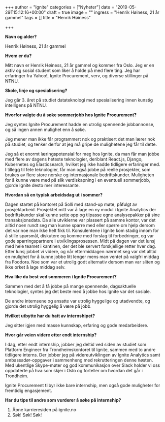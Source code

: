 +++
author = "Ignite"
categories = ["Nyheter"]
date = "2019-05-29T15:12:16+00:00"
draft = true
image = ""
ingress = "Henrik Høiness, 21 år gammel"
tags = []
title = "Henrik Høiness"

+++

**Navn og alder?**

Henrik Høiness, 21 år gammel

**Hvem er du?**

Mitt navn er Henrik Høiness, 21 år gammel og kommer fra Oslo. Jeg er en aktiv og sosial student som liker å holde på med flere ting. Jeg har erfaringer fra Yahoo!, Ignite Procurement, verv, og diverse stillinger på NTNU.

**Skole, linje og spesialisering?**

Jeg går 3. året på studiet datateknologi med spesialisering innen kunstig intelligens på NTNU.

**Hvorfor valgte du å søke sommerjobb hos Ignite Procurement?**

Jeg syntes Ignite Procurement hadde en utrolig spennende jobbannonse, og så ingen annen mulighet enn å søke.

Jeg mener man ikke får programmert nok og praktisert det man lærer nok på studiet, og tenker derfor at jeg må gripe de mulighetene jeg får til dette.

Jeg så et enormt læringspotensial for meg hos Ignite, da man får man jobbe med flere av dagens heteste teknologier, deriblant React.js, Django, Kubernetes og Elasticsearch, hvilket jeg ikke hadde tidligere erfaringer med. I tillegg til fete teknologier, får man også jobbe på reelle prosjekter, som brukes av flere store norske og internasjonale bedriftskunder. Muligheten for å kunne være med på slik verdiskapning i en eventuell sommerjobb, gjorde Ignite desto mer interessante.

**Hvordan så en typisk arbeidsdag ut i sommer?**

Dagen startet på kontoret på Solli med stand-up møte, påfulgt av prosjektarbeid. Prosjektet mitt var å lage en ny modul i Ignite Analytics der bedriftskunder skal kunne sette opp og tilpasse egne analysepakker på sine transaksjonsdata. Da alle utviklerne var plassert på samme kontor, var det alltid noen rundt seg man kunne sparre med eller spørre om hjelp dersom det var noe man ikke helt fikk til. Konsulentene i Ignite kom stadig innom for å stille spørsmål, diskutere og komme med forslag til forbedringer, og var gode sparringspartnere i utviklingsprosessen. Midt på dagen var det lunsj med hele teamet i kantinen, der det ble servert forskjellige retter hver dag. Etter lunsj jobbet vi videre, og når ettermiddagen nærmet seg var det alltid en mulighet for å kunne jobbe litt lenger mens man ventet på valgfri middag fra Foodora. Noe som var et utrolig godt alternativ dersom man var sliten og ikke orket å lage middag selv.

**Hva like du best ved sommeren i Ignite Procurement?**

Sammen med det å få jobbe på mange spennende, dagsaktuelle teknologier, syntes jeg det beste med å jobbe hos Ignite var det sosiale.

De andre internsene og ansatte var utrolig hyggelige og utadvendte, og gjorde det utrolig hyggelig å være på jobb.

**Hvilket utbytte har du hatt av internshipet?**

Jeg sitter igjen med masse kunnskap, erfaring og gode medarbeidere.

**Hvor går veien videre etter endt internship?**

I dag, etter endt internship, jobber jeg deltid ved siden av studiet som Platform Engineer fra Trondheimskontoret til Ignite, sammen med to andre tidligere interns. Der jobber jeg på videreutviklingen av Ignite Analytics samt ambassadør-oppgaver i sammenheng med rekrutteringen denne høsten. Med ukentlige Skype-møter og god kommunikasjon over Slack holder vi oss oppdaterte på hva som skjer i Oslo og forteller om hvordan det går i Trondheim.

Ignite Procurement tilbyr ikke bare internship, men også gode muligheter for fremtidig engasjement.

**Har du tips til andre som vurderer å søke på internship?**

1. Åpne karrieresiden på ignite.no
2. Søk! Søk! Søk!
